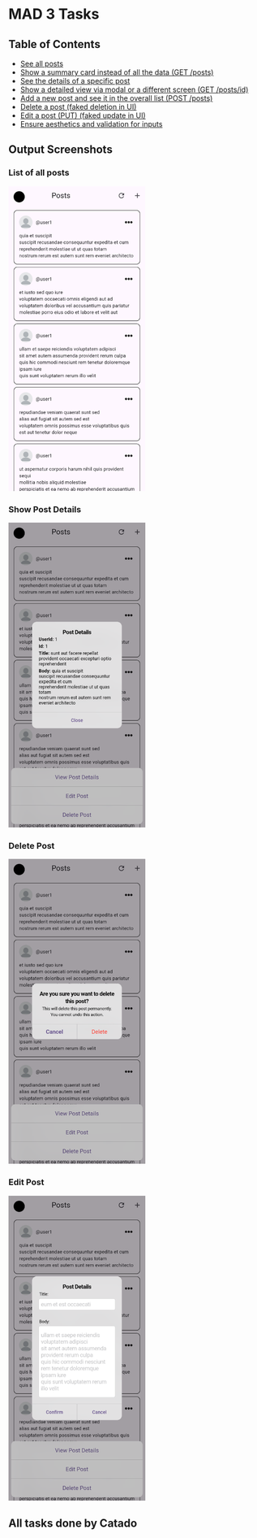# MAD 3 Tasks

## Table of Contents
- [See all posts](#see-all-posts)
- [Show a summary card instead of all the data (GET /posts)](#show-a-summary-card-instead-of-all-the-data-get-posts)
- [See the details of a specific post](#see-the-details-of-a-specific-post)
- [Show a detailed view via modal or a different screen (GET /posts/id)](#show-a-detailed-view-via-modal-or-a-different-screen-get-posts-id)
- [Add a new post and see it in the overall list (POST /posts)](#add-a-new-post-and-see-it-in-the-overall-list-post-posts)
- [Delete a post (faked deletion in UI)](#delete-a-post-faked-deletion-in-ui)
- [Edit a post (PUT) (faked update in UI)](#edit-a-post-put-faked-update-in-ui)
- [Ensure aesthetics and validation for inputs](#ensure-aesthetics-and-validation-for-inputs)

## Output Screenshots

### List of all posts
<img src="lib/screenshots/Screenshot_1719231597.png" alt="list of post" width="270" height="600"/>

### Show Post Details
<img src="lib/screenshots/Screenshot_1719233634.png" alt="post details" width="270" height="600"/>

### Delete Post
<img src="lib/screenshots/Screenshot_1719233641.png" alt="delete post" width="270" height="600"/>

### Edit Post
<img src="lib/screenshots/Screenshot_1719233769.png" alt="delete post" width="270" height="600"/>

## All tasks done by Catado

